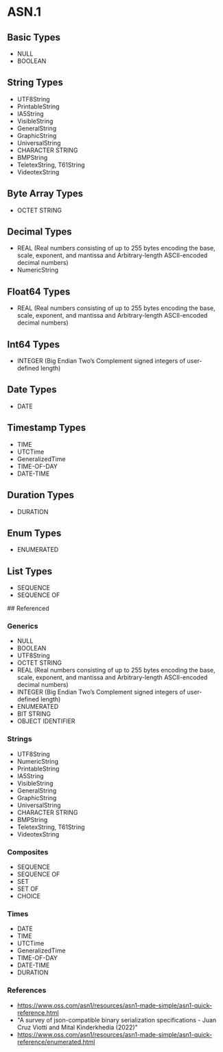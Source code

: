 # ASN.1

## Basic Types

* NULL
* BOOLEAN

## String Types

* UTF8String
* PrintableString
* IA5String
* VisibleString
* GeneralString
* GraphicString
* UniversalString
* CHARACTER STRING
* BMPString
* TeletexString, T61String
* VideotexString

## Byte Array Types

* OCTET STRING

## Decimal Types

* REAL (Real numbers consisting of up to 255 bytes encoding the base, scale, exponent, and mantissa and Arbitrary-length ASCII-encoded decimal numbers)
* NumericString

## Float64 Types

* REAL (Real numbers consisting of up to 255 bytes encoding the base, scale, exponent, and mantissa and Arbitrary-length ASCII-encoded decimal numbers)

## Int64 Types

* INTEGER (Big Endian Two’s Complement signed integers of user-defined length)

## Date Types

* DATE

## Timestamp Types

* TIME
* UTCTime
* GeneralizedTime
* TIME-OF-DAY
* DATE-TIME

## Duration Types

* DURATION

## Enum Types

* ENUMERATED

## List Types

* SEQUENCE
* SEQUENCE OF

## Referenced

### Generics

* NULL
* BOOLEAN
* UTF8String
* OCTET STRING
* REAL (Real numbers consisting of up to 255 bytes encoding the base, scale, exponent, and mantissa and Arbitrary-length ASCII-encoded decimal numbers)
* INTEGER (Big Endian Two’s Complement signed integers of user-defined length)
* ENUMERATED
* BIT STRING
* OBJECT IDENTIFIER

### Strings

* UTF8String
* NumericString
* PrintableString
* IA5String
* VisibleString
* GeneralString
* GraphicString
* UniversalString
* CHARACTER STRING
* BMPString
* TeletexString, T61String
* VideotexString

### Composites

* SEQUENCE
* SEQUENCE OF
* SET
* SET OF
* CHOICE

### Times

* DATE
* TIME
* UTCTime
* GeneralizedTime
* TIME-OF-DAY
* DATE-TIME
* DURATION

### References

* https://www.oss.com/asn1/resources/asn1-made-simple/asn1-quick-reference.html
* "A survey of json-compatible binary serialization specifications - Juan Cruz Viotti and Mital Kinderkhedia (2022)"
* https://www.oss.com/asn1/resources/asn1-made-simple/asn1-quick-reference/enumerated.html